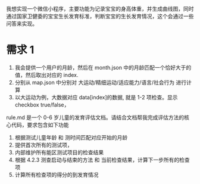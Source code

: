 我想实现一个微信小程序，主要功能为记录宝宝的身高体重，并生成曲线图，同时通过国家卫健委的宝宝生长发育标准，判断宝宝的生长发育情况，这个会通过一些问答来实现。

# 需求 1

1. 我会提供一个用户的月龄，然后在 month.json 中的月龄匹配一个恰好大于的值，然后取出对应的 index.
2. 分别从 map.json 中分别对 大运动/精细运动/适应能力/语言/社会行为 进行计算
3. 以大运动为例，大数据对应 data[index]的数据, 就是 1-2 项检查。显示 checkbox true/false，

rule.md 是一个 0-6 岁儿童的发育评估文档。请结合文档帮我完成评估方法的核心代码，要求包含如下功能

1. 根据测试儿童年龄 和 测时间匹配对应开始的月龄
2. 提供首次所有的测试项，
3. 内部维护所有能区测试项目的检查结果
4. 根据 4.2.3 测查启动与结束的方法 和 当前检查结果，计算下一步所有的检查项
5. 计算所有检查项的得分的到发育情况
